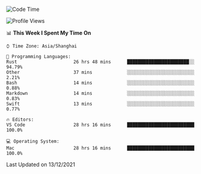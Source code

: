 <!--START_SECTION:waka-->
![Code Time](http://img.shields.io/badge/Code%20Time-791%20hrs%2016%20mins-blue)

![Profile Views](http://img.shields.io/badge/Profile%20Views-6-blue)

📊 **This Week I Spent My Time On** 

```text
⌚︎ Time Zone: Asia/Shanghai

💬 Programming Languages: 
Rust                     26 hrs 48 mins      ███████████████████████░░   94.79% 
Other                    37 mins             ░░░░░░░░░░░░░░░░░░░░░░░░░   2.21% 
Bash                     14 mins             ░░░░░░░░░░░░░░░░░░░░░░░░░   0.88% 
Markdown                 14 mins             ░░░░░░░░░░░░░░░░░░░░░░░░░   0.83% 
Swift                    13 mins             ░░░░░░░░░░░░░░░░░░░░░░░░░   0.77%

🔥 Editors: 
VS Code                  28 hrs 16 mins      █████████████████████████   100.0%

💻 Operating System: 
Mac                      28 hrs 16 mins      █████████████████████████   100.0%

```


 Last Updated on 13/12/2021
<!--END_SECTION:waka-->
